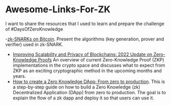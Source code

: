 # Awesome-Links-For-ZK
I want to share the resources that I used to learn and prepare the challenge of #DaysOfZeroKnowledge

-[zk-SNARKs on Bitcoin](https://xiaohuiliu.medium.com/zk-snarks-on-bitcoin-239d96d182bd). Present the algorithms (key generation, prover and verifier) used in zk-SNARK.
- [Improving Scalability and Privacy of Blockchains: 2022 Update on Zero-Knowledge Proofs](https://medium.com/51nodes/improving-scalability-and-privacy-of-blockchains-2022-update-on-zero-knowledge-proofs-2d90615f0dd) An overview of current Zero-Knowledge Proof (ZKP) implementations in the crypto space and discusses what to expect from ZKP as an exciting cryptographic method in the upcoming months and years. 
- [How to create a Zero Knowledge DApp: From zero to production](https://vivianblog.hashnode.dev/how-to-create-a-zero-knowledge-dapp-from-zero-to-production#heading-zero-knowledge-structure). This is a step-by-step guide on how to build a Zero Knowledge (zk) Decentralized Application (DApp) from zero to production. The goal is to explain the flow of a zk dapp and deploy it so that users can use it. 

